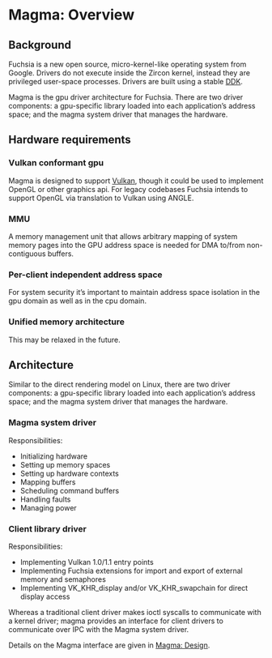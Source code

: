 Magma: Overview
===============

## Background

Fuchsia is a new open source, micro-kernel-like operating system from Google.  Drivers do not execute inside the Zircon kernel, instead they are privileged user-space processes.  Drivers are built using a stable [DDK](/docs/concepts/drivers/overview.md).

Magma is the gpu driver architecture for Fuchsia. There are two driver components: a gpu-specific library loaded into each application’s address space; and the magma system driver that manages the hardware.

## Hardware requirements

### Vulkan conformant gpu
Magma is designed to support [Vulkan](vulkan.md), though it could be used to implement OpenGL or other graphics api.  For legacy codebases Fuchsia intends to support OpenGL via translation to Vulkan using ANGLE.

### MMU
A memory management unit that allows arbitrary mapping of system memory pages into the GPU address space is needed for DMA to/from non-contiguous buffers.

### Per-client independent address space
For system security it’s important to maintain address space isolation in the gpu domain as well as in the cpu domain.

### Unified memory architecture
This may be relaxed in the future.

## Architecture

Similar to the direct rendering model on Linux, there are two driver components: a gpu-specific library loaded into each application’s address space; and the magma system driver that manages the hardware.

### Magma system driver

Responsibilities:
* Initializing hardware
* Setting up memory spaces
* Setting up hardware contexts
* Mapping buffers
* Scheduling command buffers
* Handling faults
* Managing power

### Client library driver

Responsibilities:
* Implementing Vulkan 1.0/1.1 entry points
* Implementing Fuchsia extensions for import and export of external memory and semaphores
* Implementing VK_KHR_display and/or VK_KHR_swapchain for direct display access

Whereas a traditional client driver makes ioctl syscalls to communicate with a kernel driver; magma provides an interface for client drivers to communicate over IPC with the Magma system driver.

Details on the Magma interface are given in [Magma: Design](design.md).

